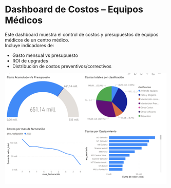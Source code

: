 # Dashboard de Costos – Equipos Médicos

Este dashboard muestra el control de costos y presupuestos de equipos médicos de un centro médico.  
Incluye indicadores de:
- Gasto mensual vs presupuesto
- ROI de upgrades
- Distribución de costos preventivos/correctivos

![Preview Dashboard](preview_dashboard.png)
